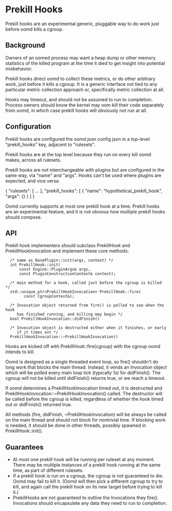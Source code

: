 # Prekill Hooks

Prekill hooks are an experimental generic, pluggable way to do work just before
oomd kills a cgroup.

## Background

Owners of an oomed process may want a heap dump or other memory
statistics of the killed program at the time it died to get insight into
potential misbehavior.

Prekill hooks direct oomd to collect these metrics, or do other arbitrary work,
just before it kills a cgroup. It is a generic interface not tied to any
particular metric collection approach or, specifically metric collection at all.

Hooks may timeout, and should not be assumed to run to completion. Process
owners should know the kernel may oom kill their code separately from oomd, in
which case prekill hooks will obviously not run at all.

## Configuration

Prekill hooks are configured the oomd.json config json in a top-level
"prekill_hooks" key, adjacent to "rulesets".

Prekill hooks are at the top level because they run on every kill oomd makes,
across all rulesets.

Prekill hooks are not interchangeable with plugins but are configured in
the same way, via "name" and "args". Hooks can't be used where plugins are
expected, and vice versa.

  {
      "rulesets": [
        ...
      ],
      "prekill_hooks": [
          {
              "name": "hypothetical_prekill_hook",
              "args": {}
          }
      ]
  }

Oomd currently supports at most one prekill hook at a time. Prekill hooks are
an experimental feature, and it is not obvious how multiple prekill hooks should
compose.

## API

Prekill hook implementers should subclass PrekillHook and PrekillHookInvocation
and implement these core methods:

      /* same as BasePlugin::init(args, context) */
      int PrekillHook::init(
          const Engine::PluginArgs& args,
          const PluginConstructionContext& context);

      /* main method for a hook, called just before the cgroup is killed */
      std::unique_ptr<PrekillHookInvocation> PrekillHook::fire(
            const CgroupContext&);

      /* Invocation object returned from fire() is polled to see when the hook
         has finished running, and killing may begin */
      bool PrekillHookInvocation::didFinish()

      /* Invocation object is destructed either when it finishes, or early
         if it times out */
      PrekillHookInvocation::~PrekillHookInvocation()

Hooks are kicked off with PrekillHook::fire(cgroup) with the cgroup oomd intends
to kill.

Oomd is designed as a single threaded event loop, so fire() shouldn't do long
work that blocks the main thread. Instead, it vends an Invocation object which
will be polled every main loop tick (typically 1s) for didFinish(). The cgroup
will not be killed until didFinish() returns true, or we reach a timeout.

If oomd determines a PrekillHookInvocation timed out, it is destructed and
PrekillHookInvocation::~PrekillHookInvocation() called. The destructor will be
called before the cgroup is killed, regardless of whether the
hook timed out or didFinish() returned true.

All methods (fire, didFinish, ~PrekillHookInvocation) will be always be called
on the main thread and should not block for nontrivial time.  If blocking work
is needed, it should be done in other threads, possibly spawned in
PrekillHook::init().

## Guarantees

- At most one prekill hook will be running per ruleset at any moment. There may
  be multiple instances of a prekill hook running at the same time, as part of
  different rulesets.
- If a prekill hook is run on a cgroup, the cgroup is not guaranteed to die.
  Oomd may fail to kill it. (Oomd will then pick a different cgroup to try to
  kill, and again call the prekill hook on its new target before trying to kill
  it.)
- PrekillHooks are not guaranteed to outlive the Invocations they fire().
  Invocations should encapsulate any data they need to run to completion.
